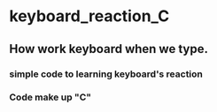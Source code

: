 # keyboard_reaction_C



## How work keyboard when we type.
### simple code to learning keyboard's reaction
### Code make up "C"
